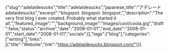 {"slug":"adelaidesucks","title":"adelaidesucks","japanese_title":"アデレード adelaidesucks","excerpt":"blogspot. blogspot. blogspot.","description":"The very first blog I ever created. Probably what started it all.","featured_image":"","background_image":"images/cool/coola.jpg","draft":false,"status":"archive","date":"2008-01-01","end_date":"2008-01-01","start_date":"2008-01-01","socials":[],"tags":["blog"],"categories":["writing"],"links":[{"title":"Website","link":"https://adelaidesucks.blogspot.com/"}]}